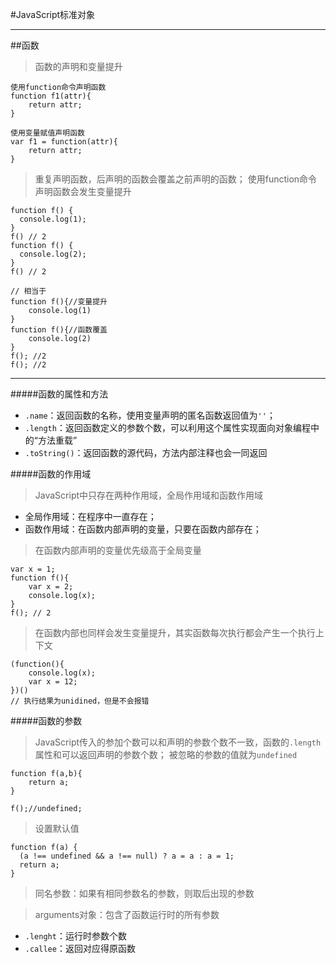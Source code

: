 #JavaScript标准对象



---
##函数

> 函数的声明和变量提升

	使用function命令声明函数
	function f1(attr){
		return attr;
	}

	使用变量赋值声明函数
	var f1 = function(attr){
		return attr;
	}

> 重复声明函数，后声明的函数会覆盖之前声明的函数；
> 使用function命令声明函数会发生变量提升

	function f() {
	  console.log(1);
	}
	f() // 2
	function f() {
	  console.log(2);
	}
	f() // 2

	// 相当于
	function f(){//变量提升
		console.log(1)
	}
	function f(){//函数覆盖
		console.log(2)
	}
	f(); //2
	f(); //2
---

#####函数的属性和方法
+ `.name`：返回函数的名称，使用变量声明的匿名函数返回值为`''`；
+ `.length`：返回函数定义的参数个数，可以利用这个属性实现面向对象编程中的“方法重载”
+ `.toString()`：返回函数的源代码，方法内部注释也会一同返回

#####函数的作用域
> JavaScript中只存在两种作用域，全局作用域和函数作用域

+ 全局作用域：在程序中一直存在；
+ 函数作用域：在函数内部声明的变量，只要在函数内部存在；

> 在函数内部声明的变量优先级高于全局变量

	var x = 1;
	function f(){
		var x = 2;
		console.log(x);
	}
	f(); // 2
> 在函数内部也同样会发生变量提升，其实函数每次执行都会产生一个执行上下文

	(function(){
		console.log(x);
		var x = 12;
	})()
	// 执行结果为unidined，但是不会报错


#####函数的参数
> JavaScript传入的参加个数可以和声明的参数个数不一致，函数的`.length`属性和可以返回声明的参数个数；
> 被忽略的参数的值就为`undefined`

	function f(a,b){
		return a;
	}

	f();//undefined;

> 设置默认值

	function f(a) {
	  (a !== undefined && a !== null) ? a = a : a = 1;
	  return a;
	}

> 同名参数：如果有相同参数名的参数，则取后出现的参数

> arguments对象：包含了函数运行时的所有参数

+ `.lenght`：运行时参数个数
+ `.callee`：返回对应得原函数


